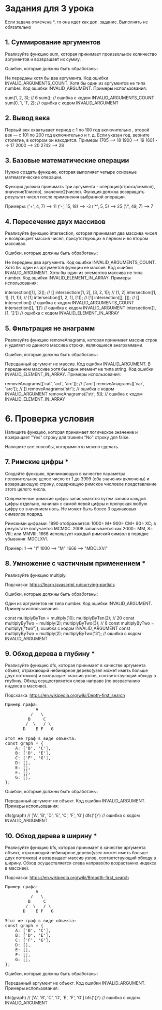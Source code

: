 # Задания для 3 урока
Если задача отмечена *, то она идет как доп. задание. Выполнять не обязательно


## 1. Суммирование аргументов

Реализуйте функцию sum, которая принимает произвольное количество аргументов и возвращает их сумму.

Ошибки, которые должны быть обработаны:

Не переданы хотя бы два аргумента. Код ошибки INVALID_ARGUMENTS_COUNT.
Хотя бы один из аргументов не типа number. Код ошибки INVALID_ARGUMENT.
Примеры использования:

sum(1, 2, 3);        // 6
sum();               // ошибка с кодом INVALID_ARGUMENTS_COUNT
sum(0, 1, '1', 2); // ошибка с кодом INVALID_ARGUMENT

## 2. Вывод века

Первый век охватывает период с 1 по 100 год включительно , второй век — с 101 по 200 год включительно и т. д.
Если указан год, верните столетие, в котором он находится.
Примеры
1705 --> 18
1900 --> 19
1601 --> 17
2000 --> 20
2742 --> 28

## 3. Базовые математические операции

Нужно создать функцию, которая выполняет четыре основные математические операции.

Функция должна принимать три аргумента - операция(строка/символ), значение1(число), значение2(число).
Функция должна возвращать результат чисел после применения выбранной операции.

Примеры:
('+', 4, 7) --> 11
('-', 15, 18) --> -3
('*', 5, 5) --> 25
('/', 49, 7) --> 7

## 4. Пересечение двух массивов

Реализуйте функцию intersection, которая принимает два массива чисел и возвращает массив чисел, присутствующих в первом и во втором массивах.

Ошибки, которые должны быть обработаны:

Не переданы два аргумента. Код ошибки INVALID_ARGUMENTS_COUNT.
Хотя бы один из аргументов функции не массив. Код ошибки INVALID_ARGUMENT.
Хотя бы один из элементов массива не типа number. Код ошибки INVALID_ELEMENT_IN_ARRAY.
Примеры использования:

intersection([1], [2]);            // []
intersection([1, 2], [3, 2, 1]);   // [1, 2]
intersection([1, 1], [1, 1]);      // [1]
intersection([1, 2, 1], [1]);      // [1]
intersection([], []);              // []
intersection()                     // ошибка с кодом INVALID_ARGUMENTS_COUNT
intersection([], '[]')             // ошибка с кодом INVALID_ARGUMENT
intersection([], [1, '2'])         // ошибка с кодом INVALID_ELEMENT_IN_ARRAY

## 5. Фильтрация не анаграмм

Реализуйте функцию removeAnagrams, которая принимает массив строк и удаляет из данного массива строки, являющиеся анаграммами.

Ошибки, которые должны быть обработаны:

Переданный аргумент не массив. Код ошибки INVALID_ARGUMENT.
В переданном массиве хотя бы один элемент не типа string. Код ошибки INVALID_ELEMENT_IN_ARRAY.
Примеры использования:

removeAnagrams(['cat', 'act', 'arc']);  // ['arc']
removeAnagrams(['car', 'arc']);         // []
removeAnagrams('str');                  // ошибка с кодом INVALID_ARGUMENT
removeAnagrams(['str', 5]);             // ошибка с кодом INVALID_ELEMENT_IN_ARRAY

# 6. Проверка условия

Напишите функцию, которая принимает логическое значение и возвращает "Yes" строку для trueили "No" строку для false.

Напишите все способы, которыми это можно сделать.

## 7. Римские цифры *

Создайте функцию, принимающую в качестве параметра положительное целое число от 1 до 3999 (оба значения включены) и возвращающую строку, содержащую римское числовое представление этого целого числа.

Современные римские цифры записываются путем записи каждой цифры отдельно, начиная с самой левой цифры и пропуская любую цифру со значением ноль. Не может быть более 3 одинаковых символов подряд.

Римскими цифрами:
1990 отображается: 1000= M+ 900= CM+ 90= XC; в результате получается MCMXC.
2008 записывается как 2000= MM, 8= VIII; или MMVIII.
1666 использует каждый римский символ в порядке убывания: MDCLXVI.

Пример:
1 -->       "I"
1000 -->       "M"
1666 --> "MDCLXVI"

## 8. Умножение с частичным применением *
Реализуйте функцию multiply.

Подсказка: https://learn.javascript.ru/currying-partials

Ошибки, которые должны быть обработаны:

Один из аргументов не типа number. Код ошибки INVALID_ARGUMENT.
Примеры использования:

const multiplyByTen = multiply(10);
multiplyByTen(2);   // 20
const multiplyByTwo = multiply(2);
multiplyByTwo(3);   // 6
const multiplyByTwo = multiply(["two"]); ошибка с кодом INVALID_ARGUMENT
const multiplyByTwo = multiply(2);
multiplyByTwo('3');   // ошибка с кодом INVALID_ARGUMENT

## 9. Обход дерева в глубину *
Реализуйте функцию dfs, которая принимает в качестве аргумента объект, отражающий небинарное дерево(узел может иметь больше двух потомков) и возвращает массив узлов, соответствующий обходу в глубину. Обход осуществляется слева направо (по возрастанию индекса в массиве).

Подсказка: https://en.wikipedia.org/wiki/Depth-first_search

<pre>
Пример графа:
            A 
          /   \ 
         B     C 
        /  \   / \ 
       D    E F   G

Этот же граф в виде объекта:
const graph = {
    A: ['B', 'C'],
    B: ['D', 'E'],
    C: ['F', 'G'],
    D: [],
    E: [],
    F: [],
    G: [],
};
</pre>

Ошибки, которые должны быть обработаны:

Переданный аргумент не объект. Код ошибки INVALID_ARGUMENT.
Примеры использования:

dfs(graph) // ['A', 'B', 'D', 'E', 'C', 'F', 'G']
dfs('{}') // ошибка с кодом INVALID_ARGUMENT

## 10. Обход дерева в ширину *
Реализуйте функцию bfs, которая принимает в качестве аргумента объект, отражающий небинарное дерево(узел может иметь больше двух потомков) и возвращает массив узлов, соответствующий обходу в ширину. Обход осуществляется слева направо(по возрастанию индекса в массиве).

Подсказка: https://en.wikipedia.org/wiki/Breadth-first_search

<pre>
Пример графа:
            A 
          /   \ 
         B     C 
        /  \   / \ 
       D    E F   G

Этот же граф в виде объекта:
const graph = {
    A: ['B', 'C'],
    B: ['D', 'E'],
    C: ['F', 'G'],
    D: [],
    E: [],
    F: [],
    G: [],
};
</pre>

Ошибки, которые должны быть обработаны:

Переданный аргумент не объект. Код ошибки INVALID_ARGUMENT.
Примеры использования:

bfs(graph) // ['A', 'B', 'С', 'D', 'E', 'F', 'G']
bfs('{}') // ошибка с кодом INVALID_ARGUMENT
